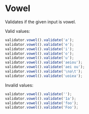 # Vowel

Validates if the given input is vowel.

Valid values:

```js
validator.vowel().validate('a');
validator.vowel().validate('e');
validator.vowel().validate('i');
validator.vowel().validate('o');
validator.vowel().validate('u');
validator.vowel().validate('aeiou');
validator.vowel().validate('aei ou');
validator.vowel().validate('\na\t');
validator.vowel().validate('uoiea');
```

Invalid values:

```js
validator.vowel().validate('');
validator.vowel().validate('1a');
validator.vowel().validate('foo');
validator.vowel().validate('Foo');
```
